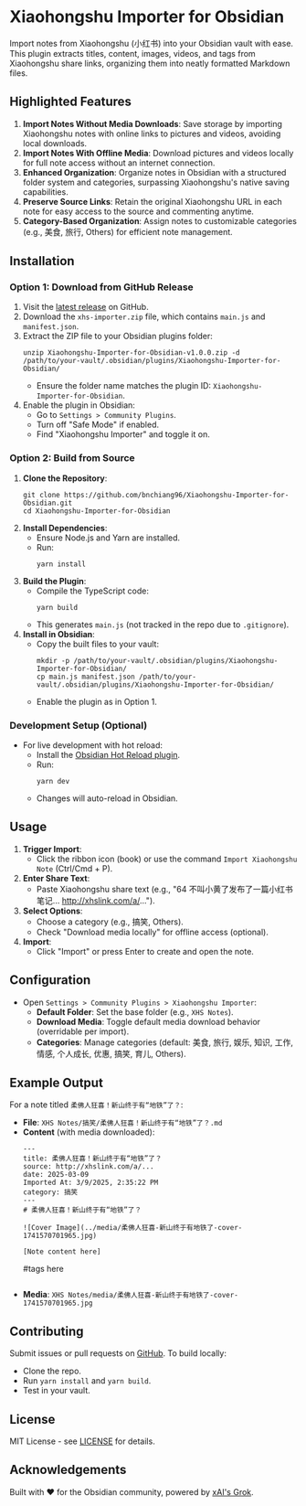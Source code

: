 # Xiaohongshu Importer for Obsidian

Import notes from Xiaohongshu (小红书) into your Obsidian vault with ease. This plugin extracts titles, content, images, videos, and tags from Xiaohongshu share links, organizing them into neatly formatted Markdown files.

## Highlighted Features

1. **Import Notes Without Media Downloads**: Save storage by importing Xiaohongshu notes with online links to pictures and videos, avoiding local downloads.
2. **Import Notes With Offline Media**: Download pictures and videos locally for full note access without an internet connection.
3. **Enhanced Organization**: Organize notes in Obsidian with a structured folder system and categories, surpassing Xiaohongshu's native saving capabilities.
4. **Preserve Source Links**: Retain the original Xiaohongshu URL in each note for easy access to the source and commenting anytime.
5. **Category-Based Organization**: Assign notes to customizable categories (e.g., 美食, 旅行, Others) for efficient note management.

## Installation

### Option 1: Download from GitHub Release
1. Visit the [latest release](https://github.com/bnchiang96/Xiaohongshu-Importer-for-Obsidian/releases/latest) on GitHub.
2. Download the `xhs-importer.zip` file, which contains `main.js` and `manifest.json`.
3. Extract the ZIP file to your Obsidian plugins folder:
   ```
   unzip Xiaohongshu-Importer-for-Obsidian-v1.0.0.zip -d /path/to/your-vault/.obsidian/plugins/Xiaohongshu-Importer-for-Obsidian/
   ```
	- Ensure the folder name matches the plugin ID: `Xiaohongshu-Importer-for-Obsidian`.
4. Enable the plugin in Obsidian:
	- Go to `Settings > Community Plugins`.
	- Turn off "Safe Mode" if enabled.
	- Find "Xiaohongshu Importer" and toggle it on.

### Option 2: Build from Source
1. **Clone the Repository**:
   ```
   git clone https://github.com/bnchiang96/Xiaohongshu-Importer-for-Obsidian.git
   cd Xiaohongshu-Importer-for-Obsidian
   ```
2. **Install Dependencies**:
	- Ensure Node.js and Yarn are installed.
	- Run:
	  ```
	  yarn install
	  ```
3. **Build the Plugin**:
	- Compile the TypeScript code:
	  ```
	  yarn build
	  ```
	- This generates `main.js` (not tracked in the repo due to `.gitignore`).
4. **Install in Obsidian**:
	- Copy the built files to your vault:
	  ```
	  mkdir -p /path/to/your-vault/.obsidian/plugins/Xiaohongshu-Importer-for-Obsidian/
	  cp main.js manifest.json /path/to/your-vault/.obsidian/plugins/Xiaohongshu-Importer-for-Obsidian/
	  ```
	- Enable the plugin as in Option 1.

### Development Setup (Optional)
- For live development with hot reload:
	- Install the [Obsidian Hot Reload plugin](https://github.com/pjeby/hot-reload).
	- Run:
	  ```
	  yarn dev
	  ```
	- Changes will auto-reload in Obsidian.

## Usage

1. **Trigger Import**:
	- Click the ribbon icon (book) or use the command `Import Xiaohongshu Note` (Ctrl/Cmd + P).
2. **Enter Share Text**:
	- Paste Xiaohongshu share text (e.g., "64 不叫小黄了发布了一篇小红书笔记... http://xhslink.com/a/...").
3. **Select Options**:
	- Choose a category (e.g., 搞笑, Others).
	- Check "Download media locally" for offline access (optional).
4. **Import**:
	- Click "Import" or press Enter to create and open the note.

## Configuration

- Open `Settings > Community Plugins > Xiaohongshu Importer`:
	- **Default Folder**: Set the base folder (e.g., `XHS Notes`).
	- **Download Media**: Toggle default media download behavior (overridable per import).
	- **Categories**: Manage categories (default: 美食, 旅行, 娱乐, 知识, 工作, 情感, 个人成长, 优惠, 搞笑, 育儿, Others).

## Example Output

For a note titled `柔佛人狂喜！新山终于有“地铁”了？`:

- **File**: `XHS Notes/搞笑/柔佛人狂喜！新山终于有“地铁”了？.md`
- **Content** (with media downloaded):
  ```
  ---
  title: 柔佛人狂喜！新山终于有“地铁”了？
  source: http://xhslink.com/a/...
  date: 2025-03-09
  Imported At: 3/9/2025, 2:35:22 PM
  category: 搞笑
  ---
  # 柔佛人狂喜！新山终于有“地铁”了？

  ![Cover Image](../media/柔佛人狂喜-新山终于有地铁了-cover-1741570701965.jpg)

  [Note content here]

  ```
  #tags here
  ```
- **Media**: `XHS Notes/media/柔佛人狂喜-新山终于有地铁了-cover-1741570701965.jpg`

## Contributing

Submit issues or pull requests on [GitHub](https://github.com/bnchiang96/Xiaohongshu-Importer-for-Obsidian). To build locally:
- Clone the repo.
- Run `yarn install` and `yarn build`.
- Test in your vault.

## License

MIT License - see [LICENSE](LICENSE) for details.

## Acknowledgements

Built with ❤️ for the Obsidian community, powered by [xAI's Grok](https://xai.com).
